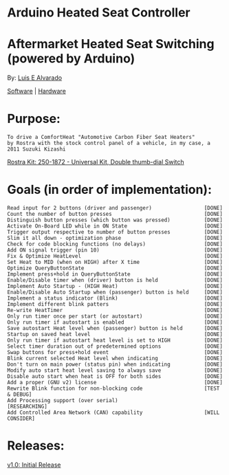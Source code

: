 # Arduino Heated Seat Controller
# Aftermarket Heated Seat Switching (powered by Arduino)
  By: [Luis E Alvarado](mailto:admin@avnet.ws)
  
  [Software](https://github.com/avluis/ArduinoHeatedSeatController) | 
  [Hardware](https://github.com/avluis/ArduinoHeatedSeatController-Hardware)

# Purpose:
	To drive a ComfortHeat "Automotive Carbon Fiber Seat Heaters"
  	by Rostra with the stock control panel of a vehicle, in my case, a 2011 Suzuki Kizashi
   [Rostra Kit: 250-1872 - Universal Kit, Double thumb-dial Switch](http://www.rostra.com/manuals/250-1870_Form5261.pdf)
  
# Goals (in order of implementation):
    Read input for 2 buttons (driver and passenger)					[DONE]
	Count the number of button presses								[DONE]
	Distinguish button presses (which button was pressed)			[DONE]
	Activate On-Board LED while in ON State							[DONE]
	Trigger output respective to number of button presses			[DONE]
	Slim it all down - optimization phase							[DONE]
	Check for code blocking functions (no delays)					[DONE]
	Add ON signal trigger (pin 10)									[DONE]
	Fix & Optimize HeatLevel										[DONE]
	Set Heat to MID (when on HIGH) after X time						[DONE]
	Optimize QueryButtonState										[DONE]
	Implement press+hold in QueryButtonState						[DONE]
	Enable/Disable timer when (driver) button is held				[DONE]
	Implement Auto Startup - (HIGH Heat)							[DONE]
	Enable/Disable Auto Startup when (passenger) button is held		[DONE]
	Implement a status indicator (Blink)							[DONE]
	Implement different blink patters								[DONE]
	Re-write HeatTimer												[DONE]
	Only run timer once per start (or autostart)					[DONE]
	Only run timer if autostart is enabled							[DONE]
	Save autostart Heat level when (passenger) button is held		[DONE]
	Startup on saved heat level										[DONE]
	Only run timer if autostart heat level is set to HIGH			[DONE]
	Select timer duration out of predetermined options				[DONE]
	Swap buttons for press+hold event								[DONE]
	Blink current selected Heat level when indicating				[DONE]
	Don't turn on main power (status pin) when indicating			[DONE]
	Modify auto start heat level saving to always save				[DONE]
	Disable auto start when heat is OFF for both sides				[DONE]
	Add a proper (GNU v2) license									[DONE]
	Rewrite Blink function for non-blocking code					[TEST & DEBUG]
	Add Processing support (over serial)							[RESEARCHING]
	Add Controlled Area Network (CAN) capability					[WILL CONSIDER]

# Releases:
  [v1.0: Initial Release](https://github.com/avluis/ArduinoHeatedSeatController/releases/tag/v1.0)
